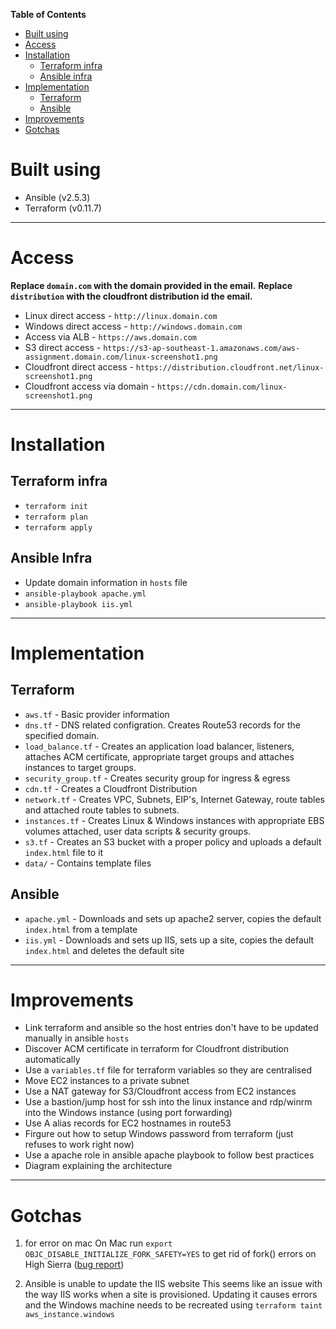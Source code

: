 **Table of Contents**
* [Built using](#built-using)
* [Access](#access)
* [Installation](#installation)
  * [Terraform infra](#terraform-infra)
  * [Ansible infra](#ansible-infra)
* [Implementation](#implementation)
  * [Terraform](#terraform)
  * [Ansible](#ansible)
* [Improvements](#improvements)
* [Gotchas](#gotchas)

  
# Built using

* Ansible (v2.5.3)
* Terraform (v0.11.7)

---

# Access

**Replace `domain.com` with the domain provided in the email.**
**Replace `distribution` with the cloudfront distribution id the email.**

* Linux direct access - `http://linux.domain.com`
* Windows direct access - `http://windows.domain.com`
* Access via ALB - `https://aws.domain.com`
* S3 direct access - `https://s3-ap-southeast-1.amazonaws.com/aws-assignment.domain.com/linux-screenshot1.png`
* Cloudfront direct access - `https://distribution.cloudfront.net/linux-screenshot1.png`
* Cloudfront access via domain - `https://cdn.domain.com/linux-screenshot1.png`

---

# Installation
## Terraform infra

* `terraform init`
* `terraform plan`
* `terraform apply`

## Ansible Infra
* Update domain information in `hosts` file
* `ansible-playbook apache.yml`
* `ansible-playbook iis.yml`

---

# Implementation
## Terraform
* `aws.tf` - Basic provider information
* `dns.tf` - DNS related configration. Creates Route53 records for the specified domain.
* `load_balance.tf` - Creates an application load balancer, listeners, attaches ACM certificate, appropriate target groups and attaches instances to target groups.
* `security_group.tf` - Creates security group for ingress & egress
* `cdn.tf` - Creates a Cloudfront Distribution
* `network.tf` - Creates VPC, Subnets, EIP's, Internet Gateway, route tables and attached route tables to subnets.
* `instances.tf` - Creates Linux & Windows instances with appropriate EBS volumes attached, user data scripts & security groups.
* `s3.tf` - Creates an S3 bucket with a proper policy and uploads a default `index.html` file to it
* `data/` - Contains template files

## Ansible
* `apache.yml` - Downloads and sets up apache2 server, copies the default `index.html` from a template
* `iis.yml` - Downloads and sets up IIS, sets up a site, copies the  default `index.html` and deletes the default site

---

# Improvements
* Link terraform and ansible so the host entries don't have to be updated manually in ansible `hosts`
* Discover ACM certificate in terraform for Cloudfront distribution automatically
* Use a `variables.tf` file for terraform variables so they are centralised
* Move EC2 instances to a private subnet
* Use a NAT gateway for S3/Cloudfront access from EC2 instances
* Use a bastion/jump host for ssh into the linux instance and rdp/winrm into the Windows instance (using port forwarding)
* Use A alias records for EC2 hostnames in route53
* Firgure out how to setup Windows password from terraform (just refuses to work right now)
* Use a apache role in ansible apache playbook to follow best practices
* Diagram explaining the architecture

---

# Gotchas
1. for error on mac
On Mac run
`export OBJC_DISABLE_INITIALIZE_FORK_SAFETY=YES` to get rid of fork() errors on High Sierra ([bug report](https://github.com/ansible/ansible/issues/32499))

2. Ansible is unable to update the IIS website
This seems like an issue with the way IIS works when a site is provisioned. Updating it causes errors and the Windows machine needs to be recreated using `terraform taint aws_instance.windows`
